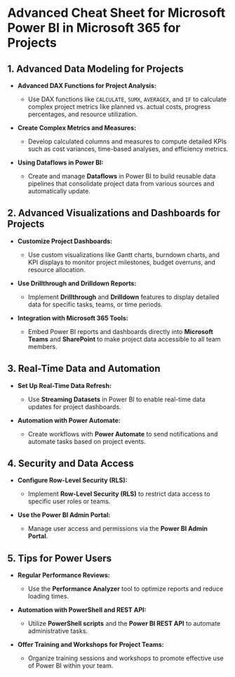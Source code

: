 # Advanced Cheat Sheet for Microsoft Power BI in Microsoft 365 for Projects



## 1. Advanced Data Modeling for Projects

- **Advanced DAX Functions for Project Analysis:**
  - Use DAX functions like `CALCULATE`, `SUMX`, `AVERAGEX`, and `IF` to calculate complex project metrics like planned vs. actual costs, progress percentages, and resource utilization.

- **Create Complex Metrics and Measures:**
  - Develop calculated columns and measures to compute detailed KPIs such as cost variances, time-based analyses, and efficiency metrics.

- **Using Dataflows in Power BI:**
  - Create and manage **Dataflows** in Power BI to build reusable data pipelines that consolidate project data from various sources and automatically update.

## 2. Advanced Visualizations and Dashboards for Projects

- **Customize Project Dashboards:**
  - Use custom visualizations like Gantt charts, burndown charts, and KPI displays to monitor project milestones, budget overruns, and resource allocation.

- **Use Drillthrough and Drilldown Reports:**
  - Implement **Drillthrough** and **Drilldown** features to display detailed data for specific tasks, teams, or time periods.

- **Integration with Microsoft 365 Tools:**
  - Embed Power BI reports and dashboards directly into **Microsoft Teams** and **SharePoint** to make project data accessible to all team members.

## 3. Real-Time Data and Automation

- **Set Up Real-Time Data Refresh:**
  - Use **Streaming Datasets** in Power BI to enable real-time data updates for project dashboards.

- **Automation with Power Automate:**
  - Create workflows with **Power Automate** to send notifications and automate tasks based on project events.

## 4. Security and Data Access

- **Configure Row-Level Security (RLS):**
  - Implement **Row-Level Security (RLS)** to restrict data access to specific user roles or teams.

- **Use the Power BI Admin Portal:**
  - Manage user access and permissions via the **Power BI Admin Portal**.

## 5. Tips for Power Users

- **Regular Performance Reviews:**
  - Use the **Performance Analyzer** tool to optimize reports and reduce loading times.

- **Automation with PowerShell and REST API:**
  - Utilize **PowerShell scripts** and the **Power BI REST API** to automate administrative tasks.

- **Offer Training and Workshops for Project Teams:**
  - Organize training sessions and workshops to promote effective use of Power BI within your team.
